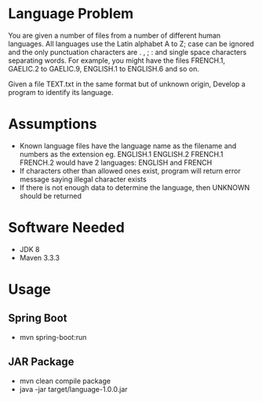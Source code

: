# Language Problem

You are given a number of files from a number of different human languages. All languages use the 
Latin alphabet A to Z; case can be ignored and the only punctuation characters are . , ; : and single 
space characters separating words. For example, you might have the files FRENCH.1, GAELIC.2 to 
GAELIC.9, ENGLISH.1 to ENGLISH.6 and so on. 

Given a file TEXT.txt in the same format but of unknown origin, Develop a program to identify its 
language.

# Assumptions
- Known language files have the language name as the filename and numbers as the extension eg. ENGLISH.1 ENGLISH.2 FRENCH.1 FRENCH.2 would have 2 languages: ENGLISH and FRENCH
- If characters other than allowed ones exist, program will return error message saying illegal character exists
- If there is not enough data to determine the language, then UNKNOWN should be returned

# Software Needed
- JDK 8
- Maven 3.3.3

# Usage
## Spring Boot
- mvn spring-boot:run

## JAR Package
- mvn clean compile package
- java -jar target/language-1.0.0.jar
